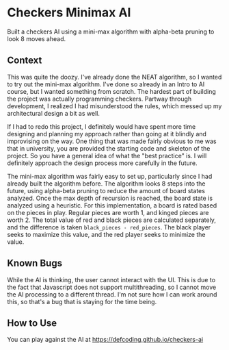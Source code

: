 # Checkers Minimax AI
Built a checkers AI using a mini-max algorithm with alpha-beta pruning to look 8 moves ahead.

## Context
This was quite the doozy. I've already done the NEAT algorithm, so I wanted to try out the mini-max algorithm. I've done so already in an Intro to AI course, but I wanted something from scratch. The hardest part of building the project was actually programming checkers. Partway through development, I realized I had misunderstood the rules, which messed up my architectural design a bit as well.

If I had to redo this project, I definitely would have spent more time designing and planning my approach rather than going at it blindly and improvising on the way. One thing that was made fairly obvious to me was that in university, you are provided the starting code and skeleton of the project. So you have a general idea of what the "best practice" is. I will definitely approach the design process more carefully in the future.

The mini-max algorithm was fairly easy to set up, particularly since I had already built the algorithm before. The algorithm looks 8 steps into the future, using alpha-beta pruning to reduce the amount of board states analyzed. Once the max depth of recursion is reached, the board state is analyzed using a heuristic. For this implementation, a board is rated based on the pieces in play. Regular pieces are worth 1, and kinged pieces are worth 2. The total value of red and black pieces are calculated separately, and the difference is taken `black_pieces - red_pieces`. The black player seeks to maximize this value, and the red player seeks to minimize the value.

## Known Bugs
While the AI is thinking, the user cannot interact with the UI. This is due to the fact that Javascript does not support multithreading, so I cannot move the AI processing to a different thread. I'm not sure how I can work around this, so that's a bug that is staying for the time being.

## How to Use
You can play against the AI at https://defcoding.github.io/checkers-ai
